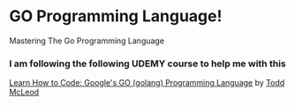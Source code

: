 # GO Programming Language!
Mastering The Go Programming Language

<h3> I am following the following UDEMY course to help me with this</h3>
<a href="https://www.udemy.com/course/learn-how-to-code/">Learn How to Code: Google's GO (golang) Programming Language</a>
by <a href="https://twitter.com/Todd_McLeod">Todd McLeod</a>
